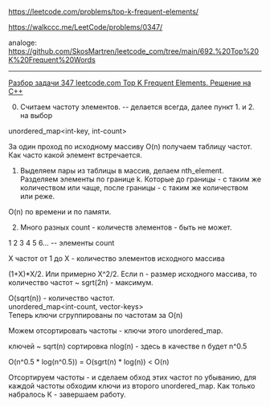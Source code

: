 https://leetcode.com/problems/top-k-frequent-elements/

https://walkccc.me/LeetCode/problems/0347/

analoge: https://github.com/SkosMartren/leetcode_com/tree/main/692.%20Top%20K%20Frequent%20Words
__________

[Разбор задачи 347 leetcode.com Top K Frequent Elements. Решение на C++](https://www.youtube.com/watch?v=gamjygyIzg0)

0. Считаем частоту элементов. -- делается всегда, далее пункт 1. и 2. на выбор

unordered_map<int-key, int-count>

3а один проход по исходному массиву O(n) получаем таблицу частот. Как часто какой элемент встречается.

1. Выделяем пары из таблицы в массив, делаем nth_element. 
Разделяем элементы по границе k. 
Которые до границы - с таким же количеством или чаще, после границы - с таким же количеством или реже.

O(n) по времени и по памяти.

2. Много разных count - количеств элементов - быть не может.

1 2 3 4 5 6... -- элементы count

Х частот от 1 до Х - количество элементов исходного массива

(1+Х)*Х/2. Или примерно Х^2/2. Если n - размер исходного массива, то количество частот ~ sgrt(2n) - максимум.

O(sqrt(n)) - количество частот.  
unordered_map<int-count, vector<int>-keys>  
Теперь ключи сгруппированы по частотам за O(n)

Можем отсортировать частоты - ключи этого unordered_map.

ключей ~ sqrt(n) сортировка nlog(n) - здесь в качестве n будет n^0.5

O(n^0.5 * log(n^0.5)) = O(sgrt(n) * log(n)) < O(n)

Отсортируем частоты - и сделаем обход этих частот по убыванию, для каждой частоты обходим ключи из второго unordered_map. 
Как только набралось К - завершаем работу.

